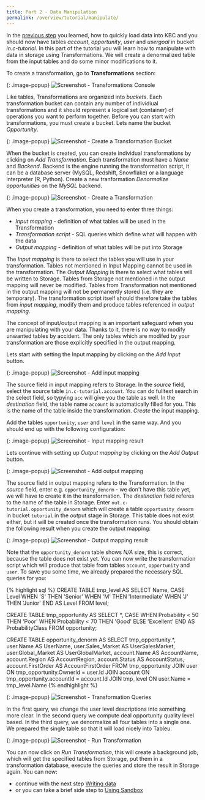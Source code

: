 ```yaml
---
title: Part 2 - Data Manipulation
permalink: /overview/tutorial/manipulate/
---
```


In the [previous step](/overview/tutorial/load/) you learned, how to quickly load data into
KBC and you should now have tables *account*, *opportunity*, *user* and *usergoal* in bucket 
*in.c-tutorial*. In this part of the tutorial you will learn how to manipulate with data in storage 
using Transformations. We will create a denormalized table from the input tables and do some
minor modifications to it.

To create a transformation, go to **Transformations** section:

{: .image-popup}
![Screenshot - Transformations Console](/overview/tutorial/manipulate/transformations-intro.png)

Like tables, Transformations are organized into *buckets*. Each transformation bucket can contain any number
of individiual transformations and it should represent a logical set (container) of operations you want to perform together.
Before you can start with transformations, you must create a bucket. Lets name the bucket *Opportunity*. 

{: .image-popup}
![Screenshot - Create a Transformation Bucket](/overview/tutorial/manipulate/transformations-create-bucket.png)

When the bucket is created, you can create individual transformations by clicking on *Add Transformation*. Each 
transformation must have a *Name* and *Backend*. Backend is the engine running the transformation script, it can be
a database server (MySQL, Redshift, Snowflake) or a language interpreter (R, Python). Create a new tranformation
*Denormalize opportunities* on the *MySQL* backend.

{: .image-popup}
![Screenshot - Create a Transformation](/overview/tutorial/manipulate/transformations-create.png)

When you create a transformation, you need to enter three things:

- *Input mapping* - definition of what tables will be used in the Transformation  
- *Transformation script* - SQL queries which define what will happen with the data 
- *Output mapping* - definition of what tables will be put into Storage

The *Input mapping* is there to select the tables you will use in your transformation. Tables not 
mentioned in Input Mapping cannot be used in the transformation. The *Output Mapping* is there to
select what tables will be written to Storage. Tables from Storage not mentioned in the output mapping will 
never be modified. Tables from Transformation not mentioned in the output mapping will not be permanently 
stored (i.e. they are temporary). The transformation script itself should therefore take the tables from
*input mapping*, modify them and produce tables referenced in *output mapping*.

The concept of input/output mapping is an important safeguard when you are manipulating with your data. Thanks
to it, there is no way to modify unwanted tables by accident. The only tables which are modifed by your transformation
are those explicitly specified in the output mapping.  

Lets start with setting the Input mapping by clicking on the *Add Input* button.

{: .image-popup}
![Screenshot - Add input mapping](/overview/tutorial/manipulate/transformation-input.png)

The source field in input mapping refers to Storage. In the *source* field, select the source table `in.c-tutorial.account`. 
You can do fulltext search in the select field, so typying `acc` will give you the table as well. In the 
*destination* field, the table name `account` is automatically filled for you. This is the name of the 
table inside the transformation. *Create* the input mapping.

Add the tables `opportunity`, `user` and `level` in the same way. And you should end up with the following configuration:

{: .image-popup}
![Screenshot - Input mapping result](/overview/tutorial/manipulate/transformation-input-end.png)

Lets continue with setting up *Output mapping* by clicking on the *Add Output* button.

{: .image-popup}
![Screenshot - Add output mapping](/overview/tutorial/manipulate/transformation-output.png)

The source field in output mapping refers to the Transformation. In the *source* field, enter e.g.
`opportunity_denorm` - we don't have this table yet, we will have to create it in the transformation.
The *destination* field referes to the name of the table in Storage. Enter 
`out.c-tutorial.opportunity_denorm` which will create a table `opportunity_denorm` in bucket `tutorial` in
the *out*put stage in Storage. This table does not exist either, but it will be created once the 
transformation runs. You should obtain the following result when you create the output mapping:

{: .image-popup}
![Screenshot - Output mapping result](/overview/tutorial/manipulate/transformation-output-end.png)

Note that the `opportunity_denorm` table shows *N/A* size, this is correct, because the table does not exist yet.
You can now write the transformation script which will produce that table from tables
`account`, `opportunity` and `user`. To save you some time, we already prepared the necessary SQL queries for
you:

{% highlight sql %}
CREATE TABLE tmp_level AS 
    SELECT Name, CASE Level 
        WHEN 'S' THEN 'Senior'
        WHEN 'M' THEN 'Intermediate'
        WHEN 'J' THEN 'Junior' END AS Level
    FROM level;

CREATE TABLE tmp_opportunity AS 
    SELECT *, CASE 
        WHEN Probability < 50 THEN 'Poor'
        WHEN Probability < 70 THEN 'Good'
        ELSE 'Excellent' END AS ProbabilityClass
    FROM opportunity;

CREATE TABLE opportunity_denorm AS 
    SELECT tmp_opportunity.*, 
        user.Name AS UserName, user.Sales_Market AS UserSalesMarket, 
        user.Global_Market AS UserGlobalMarket,
        account.Name AS AccountName, account.Region AS AccountRegion, 
        account.Status AS AccountStatus, account.FirstOrder AS AccountFirstOrder
    FROM tmp_opportunity 
        JOIN user ON tmp_opportunity.OwnerId = user.Id
        JOIN account ON tmp_opportunity.accountId = account.Id
        JOIN tmp_level ON user.Name = tmp_level.Name
{% endhighlight %}

{: .image-popup}
![Screenshot - Transformation Queries](/overview/tutorial/manipulate/transformation-queries.png)

In the first query, we change the user level descriptions into something more clear. In the second query
we compute deal opportunity quality level based. In the third query, we denormalize all four tables into a 
single one. We prepared the single table so that it will load nicely into 
Tableu.

{: .image-popup}
![Screenshot - Run Transformation](/overview/tutorial/manipulate/transformations-intro-3.png)


You can now click on *Run Transformation*, this will create a background job, 
which will get the specified tables from Storage, put them in a transformation database, execute the queries and
store the result in Storage again. You can now:
  
- continue with the next step [Writing data](/overview/tutorial/write/)
- or you can take a brief side step to [Using Sandbox](/overview/tutorial/manipulate/sandbox/)

